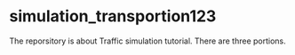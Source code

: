 # simulation_transportion123
The reporsitory is about  Traffic simulation tutorial.
There are three portions.
